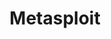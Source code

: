 ---
layout: tag-list
type: tag
title: Metasploit
slug: Metasploit
category: Tag
sidebar: false
description: >
    Es es la clave privada, la que permanecerá en la máquina local. id_rsa. pub es la clave pública, la que se tiene que copiar al servidor remoto al que se quiere acceder.
---